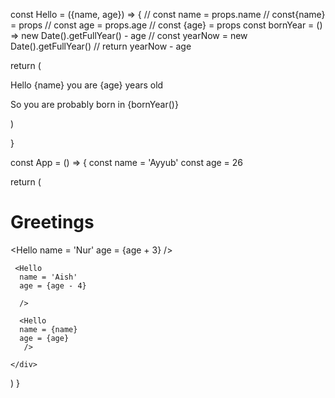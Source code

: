 const Hello = ({name, age}) => {
  // const name = props.name // const{name} = props
  // const age = props.age // const {age} = props
  const bornYear = () =>  new Date().getFullYear() - age
    // const yearNow = new Date().getFullYear()
    // return yearNow - age
  

  return (
    <div>
    <p>Hello {name} you are {age} years old</p>
    <p>So you are probably born in {bornYear()}</p>
    </div>
  )

}

const App = () => {
  const name = 'Ayyub'
  const age = 26

  return (
    <div>
    <h1>Greetings</h1>
    <Hello 
    name = 'Nur'
    age = {age + 3}
     />

     <Hello
      name = 'Aish'
      age = {age - 4}

      />

      <Hello
      name = {name}
      age = {age}
       />

    </div>
  )
}